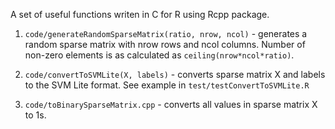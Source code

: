 
A set of useful functions writen in C for R using Rcpp package.

1. `code/generateRandomSparseMatrix(ratio, nrow, ncol)` - generates a random sparse matrix with nrow rows and ncol columns. Number of non-zero elements is as calculated as `ceiling(nrow*ncol*ratio)`.

2. `code/convertToSVMLite(X, labels)` - converts sparse matrix X and labels to the SVM Lite format. See example in `test/testConvertToSVMLite.R`

3. `code/toBinarySparseMatrix.cpp` - converts all values in sparse matrix X to 1s.